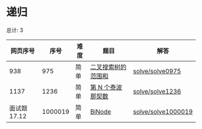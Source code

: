 # 递归

<!--- table -->

总计: 3

| 网页序号     | 序号    | 难度 | 题目                                                                          | 解答                                        |
| ------------ | ------- | ---- | ----------------------------------------------------------------------------- | ------------------------------------------- |
| 938          | 975     | 简单 | [二叉搜索树的范围和](https://leetcode-cn.com/problems/range-sum-of-bst/)      | [solve/solve0975](../solve/solve0975)       |
| 1137         | 1236    | 简单 | [第 N 个泰波那契数](https://leetcode-cn.com/problems/n-th-tribonacci-number/) | [solve/solve1236](../solve/solve1236)       |
| 面试题 17.12 | 1000019 | 简单 | [BiNode](https://leetcode-cn.com/problems/binode-lcci/)                       | [solve/solve1000019](../solve/solve1000019) |
